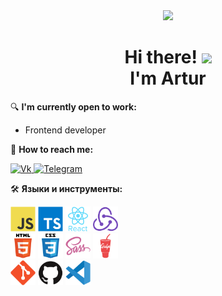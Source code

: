 <div id="header" align="center">
  <img src="https://media1.giphy.com/media/bAQH7WXKqtIBrPs7sR/giphy.gif?cid=790b76119fe73a30f22b1dc00b5839cd015568ff5a258e2f&rid=giphy.gif&ct=g" width="120"/>
</div>
<h1 align="center">
  Hi there! <img src="https://media.giphy.com/media/hvRJCLFzcasrR4ia7z/giphy.gif" width="30px"/>
  <div>I'm Artur</div>
</h1>
<div>
🔍 <strong>I'm currently open to work:</strong>
                                                                                                      
- Frontend developer
                                                                                                      
📖 <b>How to reach me:</b>

<a href="https://vk.com/id498666978">
  <img src="https://img.shields.io/badge/Artur-blue?style=for-the-badge&logo=VK&logoWidth=20&logoColor="white" alt="Vk" />
</a>
<a href="https://t.me/offnik228420">
  <img src="https://img.shields.io/badge/Artur-0088cc?style=for-the-badge&logo=Telegram&logoWidth=20&logoColor="white" alt="Telegram" />
</a>
                                                                        
🛠️ <strong>Языки и инструменты:</strong>
<div>
  <img src="https://raw.githubusercontent.com/devicons/devicon/master/icons/javascript/javascript-original.svg" alt="javascript" width="40" height ="40"/>
  <img src="https://raw.githubusercontent.com/devicons/devicon/master/icons/typescript/typescript-original.svg" alt="typescript" width="40" height="40"/>
  <img src="https://raw.githubusercontent.com/devicons/devicon/master/icons/react/react-original-wordmark.svg" alt="react" width=" 40" height="40"/>
  <img src="https://raw.githubusercontent.com/devicons/devicon/master/icons/redux/redux-original.svg" alt="redux" width="40" height="40"/>
</div>
<div>
  <img src="https://raw.githubusercontent.com/devicons/devicon/master/icons/html5/html5-original-wordmark.svg " alt="html5" width="40" height="40"/>
  <img src="https://raw.githubusercontent.com/devicons/devicon/1119b9f84c0290e0f0b38982099a2bd027a48bf1/icons/css3/css3-original-wordmark.svg" alt="css3" width="40" height="40"/>
  <img src="https://github.com/devicons/devicon/blob/master/icons/sass/sass-original.svg" alt="css3" width="40" height="40"/>
  <img src="https://github.com/devicons/devicon/blob/master/icons/gulp/gulp-plain.svg" alt="css3" width="40" height="40"/>
</div>
<div>
  <img src="https://github.com/devicons/devicon/blob/master/icons/git/git-original.svg" alt="css3" width="40" height="40"/>
  <img src="https://github.com/devicons/devicon/blob/master/icons/github/github-original.svg" alt="css3" width="40" height="40"/>
  <img src="https://github.com/devicons/devicon/blob/master/icons/vscode/vscode-original.svg" alt="css3" width="40" height="40"/>
</div>
